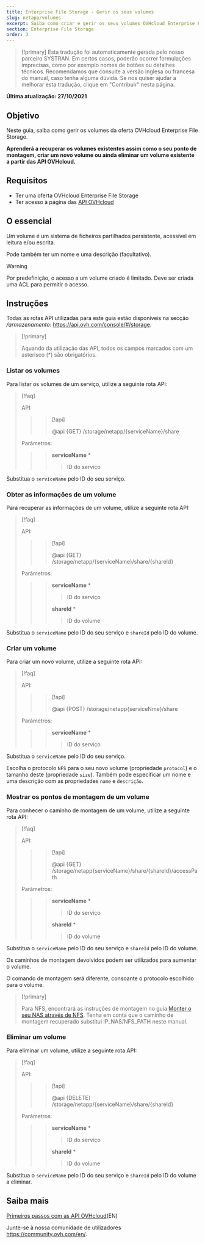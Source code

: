 ```yaml
---
title: Enterprise File Storage - Gerir os seus volumes
slug: netapp/volumes
excerpt: Saiba como criar e gerir os seus volumes OVHcloud Enterprise File Storage através das API OVHcloud
section: Enterprise File Storage
order: 3
---
```


> [!primary]
> Esta tradução foi automaticamente gerada pelo nosso parceiro SYSTRAN. Em certos casos, poderão ocorrer formulações imprecisas, como por exemplo nomes de botões ou detalhes técnicos. Recomendamos que consulte a versão inglesa ou francesa do manual, caso tenha alguma dúvida. Se nos quiser ajudar a melhorar esta tradução, clique em "Contribuir" nesta página.
>

**Última atualização: 27/10/2021**

## Objetivo

Neste guia, saiba como gerir os volumes da oferta OVHcloud Enterprise File Storage.

**Aprenderá a recuperar os volumes existentes assim como o seu ponto de montagem, criar um novo volume ou ainda eliminar um volume existente a partir das API OVHcloud.**

## Requisitos

- Ter uma oferta OVHcloud Enterprise File Storage
- Ter acesso à página das [API OVHcloud](https://api.ovh.com/)

## O essencial

Um volume é um sistema de ficheiros partilhados persistente, acessível em leitura e/ou escrita.

Pode também ter um nome e uma descrição (facultativo).

> [!warning]
>
> Por predefinição, o acesso a um volume criado é limitado. Deve ser criada uma ACL para permitir o acesso.
>

## Instruções

Todas as rotas API utilizadas para este guia estão disponíveis na secção */armazenamento*: <https://api.ovh.com/console/#/storage>.

> [!primary]
>
> Aquando da utilização das API, todos os campos marcados com um asterisco (\*) são obrigatórios.
>

### Listar os volumes

Para listar os volumes de um serviço, utilize a seguinte rota API:

> [!faq]
>
> API:
>
>> > [!api]
>> >
>> > @api {GET} /storage/netapp/{serviceName}/share
>> >
>>
>
> Parâmetros:
>
>> > **serviceName** *
>> >
>> >> ID do serviço
>> >
>

Substitua o `serviceName` pelo ID do seu serviço.

### Obter as informações de um volume

Para recuperar as informações de um volume, utilize a seguinte rota API:

> [!faq]
>
> API:
>
>> > [!api]
>> >
>> > @api {GET} /storage/netapp/{serviceName}/share/{shareId}
>> >
>>
>
> Parâmetros:
>
>> > **serviceName** *
>> >
>> >> ID do serviço
>> >
>> > **shareId** *
>> >
>> >> ID do volume
>

Substitua o `serviceName` pelo ID do seu serviço e `shareId` pelo ID do volume.

### Criar um volume

Para criar um novo volume, utilize a seguinte rota API:

> [!faq]
>
> API:
>
>> > [!api]
>> >
>> > @api {POST} /storage/netapp{serviceNme}/share
>> >
>>
>
> Parâmetros:
>
>> > **serviceName** *
>> >
>> >> ID do serviço
>> >
>

Substitua o `serviceName` pelo ID do seu serviço.

Escolha o protocolo `NFS` para o seu novo volume (propriedade `protocol`) e o tamanho deste (propriedade `size`).
Também pode especificar um nome e uma descrição com as propriedades `name` e `descrição`.

### Mostrar os pontos de montagem de um volume

Para conhecer o caminho de montagem de um volume, utilize a seguinte rota API:

> [!faq]
>
> API:
>
>> > [!api]
>> >
>> > @api {GET} /storage/netapp{serviceName}/share/{shareId}/accessPath
>> >
>>
>
> Parâmetros:
>
>> > **serviceName** *
>> >
>> >> ID do serviço
>> >
>> > **shareId** *
>> >
>> >> ID do volume
>

Substitua o `serviceName` pelo ID do seu serviço e `shareId` pelo ID do volume.

Os caminhos de montagem devolvidos podem ser utilizados para aumentar o volume.

O comando de montagem será diferente, consoante o protocolo escolhido para o volume.  

> [!primary]
>
> Para NFS, encontrará as instruções de montagem no guia [Monter o seu NAS através de NFS](https://docs.ovh.com/pt/storage/nas-nfs/).
> Tenha em conta que o caminho de montagem recuperado substitui IP_NAS/NFS_PATH neste manual.
>  

### Eliminar um volume

Para eliminar um volume, utilize a seguinte rota API:  

> [!faq]
>
> API:
>
>> > [!api]
>> >
>> > @api {DELETE} /storage/netapp/{serviceName}/share/{shareId}
>> >
>>
>
> Parâmetros:
>
>> > **serviceName** *
>> >
>> >> ID do serviço
>> >
>> > **shareId** *
>> >
>> >> ID do volume
>

Substitua o `serviceName` pelo ID do seu serviço e `shareId` pelo ID do volume a eliminar.

## Saiba mais

[Primeiros passos com as API OVHcloud](https://docs.ovh.com/pt/api/first-steps-with-ovh-api/)(EN)

Junte-se à nossa comunidade de utilizadores <https://community.ovh.com/en/>.
